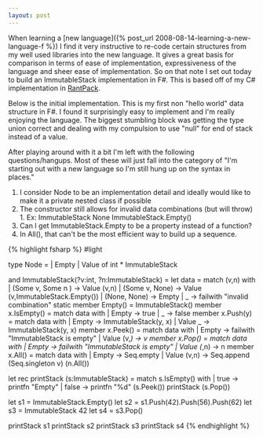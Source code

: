```yaml
---
layout: post
---
```

When learning a [new language]({% post_url 2008-08-14-learning-a-new-language-f %}) I find it very instructive to re-code certain structures from my well used libraries into the new language. It gives a great basis for comparison in terms of ease of implementation, expressiveness of the language and sheer ease of implementation. So on that note I set out today to build an ImmutableStack implementation in F#. This is based off of my C# implementation in [RantPack](http://code.msdn.com/rantpack).  

Below is the initial implementation. This is my first non "hello world" data structure in F#. I found it surprisingly easy to implement and I'm really enjoying the language. The biggest stumbling block was getting the type union correct and dealing with my compulsion to use "null" for end of stack instead of a value.

After playing around with it a bit I'm left with the following questions/hangups. Most of these will just fall into the category of "I'm starting out with a new language so I'm still hung up on the syntax in places."

  1. I consider Node to be an implementation detail and ideally would like to make it a private nested class if possible
  2. The constructor still allows for invalid data combinations (but will throw)
    1. Ex: ImmutableStack None ImmutableStack.Empty()
  3. Can I get ImmutableStack.Empty to be a property instead of a function?
  4. In All(), that can't be the most efficient way to build up a sequence.
    
    
{% highlight fsharp %}
#light

type Node = 
    | Empty
    | Value of int * ImmutableStack

and ImmutableStack(?v:int, ?n:ImmutableStack) = 
    let data = match (v,n) with
                | (Some v, Some n ) -> Value (v,n)
                | (Some v, None) -> Value (v,ImmutableStack.Empty())
                | (None, None) -> Empty
                | _ -> failwith "invalid combination"
    static member Empty() = ImmutableStack()
    member x.IsEmpty() = 
        match data with
            | Empty -> true
            | _ -> false
    member x.Push(y) =
        match data with 
            | Empty -> ImmutableStack(y, x)
            | Value _ -> ImmutableStack(y, x)
    member x.Peek() =
        match data with
            | Empty -> failwith "ImmutableStack is empty"
            | Value (v,_) -> v
    member x.Pop() =
        match data with 
            | Empty -> failwith "ImmutableStack is empty"
            | Value (_,n) -> n
    member x.All() =
        match data with 
            | Empty -> Seq.empty
            | Value (v,n) -> Seq.append (Seq.singleton v) (n.All())
            
let rec printStack (s:ImmutableStack) =
    match s.IsEmpty() with
        | true -> printfn "Empty"
        | false -> 
            printfn "%d" (s.Peek())
            printStack (s.Pop())

let s1 = ImmutableStack.Empty()
let s2 = s1.Push(42).Push(56).Push(62)
let s3 = ImmutableStack 42
let s4 = s3.Pop()

printStack s1
printStack s2
printStack s3
printStack s4
{% endhighlight %}

